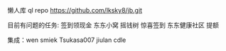 懒人库
ql repo https://github.com/lksky8/jb.git


目前有问题的任务:
签到领现金
东东小窝
摇钱树
惊喜签到
东东健康社区
提额

集成：wen smiek Tsukasa007 jiulan cdle
